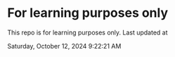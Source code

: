 # For learning purposes only
This repo is for learning purposes only.
Last updated at

Saturday, October 12, 2024 9:22:21 AM

